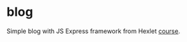 # blog
Simple blog with JS Express framework from Hexlet [course](https://ru.hexlet.io/courses/js-express).
